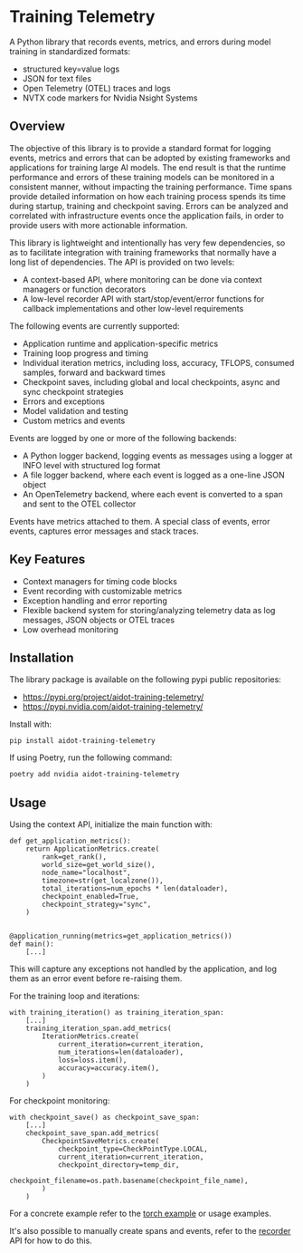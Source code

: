 # Training Telemetry

A Python library that records events, metrics, and errors during model training in standardized formats:

* structured key=value logs
* JSON for text files
* Open Telemetry (OTEL) traces and logs
* NVTX code markers for Nvidia Nsight Systems

## Overview

The objective of this library is to provide a standard format for logging events, metrics and errors that can be adopted by existing frameworks and applications for training large AI models. The end result is that the runtime performance and errors of these training models can be monitored in a consistent manner, without impacting the training performance. Time spans provide detailed information on how each training process spends its time during startup, training and checkpoint saving. Errors can be analyzed and correlated with infrastructure events once the application fails, in order to provide users with more actionable information.

This library is lightweight and intentionally has very few dependencies, so as to facilitate integration with training frameworks that normally have a long list of dependencies. The API is provided on two levels:

* A context-based API, where monitoring can be done via context managers or function decorators
* A low-level recorder API with start/stop/event/error functions for callback implementations and other low-level requirements

The following events are currently supported:

- Application runtime and application-specific metrics
- Training loop progress and timing
- Individual iteration metrics, including loss, accuracy, TFLOPS, consumed samples, forward and backward times
- Checkpoint saves, including global and local checkpoints, async and sync checkpoint strategies
- Errors and exceptions  
- Model validation and testing
- Custom metrics and events

Events are logged by one or more of the following backends:

* A Python logger backend, logging events as messages using a logger at INFO level with structured log format
* A file logger backend, where each event is logged as a one-line JSON object
* An OpenTelemetry backend, where each event is converted to a span and sent to the OTEL collector

Events have metrics attached to them. A special class of events, error events, captures error messages and stack traces.

## Key Features

- Context managers for timing code blocks
- Event recording with customizable metrics
- Exception handling and error reporting
- Flexible backend system for storing/analyzing telemetry data as log messages, JSON objects or OTEL traces
- Low overhead monitoring

## Installation

The library package is available on the following pypi public repositories:

* https://pypi.org/project/aidot-training-telemetry/
* https://pypi.nvidia.com/aidot-training-telemetry/

Install with:

```
pip install aidot-training-telemetry
```

If using Poetry, run the following command:

```bash
poetry add nvidia aidot-training-telemetry
```


## Usage

Using the context API, initialize the main function with:

```
def get_application_metrics():
    return ApplicationMetrics.create(
        rank=get_rank(),
        world_size=get_world_size(),
        node_name="localhost",
        timezone=str(get_localzone()),
        total_iterations=num_epochs * len(dataloader),
        checkpoint_enabled=True,
        checkpoint_strategy="sync",
    )


@application_running(metrics=get_application_metrics())
def main():
    [...]
```

This will capture any exceptions not handled by the application, and log them as an error event before re-raising them.

For the training loop and iterations:

```
with training_iteration() as training_iteration_span:
    [...]
    training_iteration_span.add_metrics(
        IterationMetrics.create(
            current_iteration=current_iteration,
            num_iterations=len(dataloader),
            loss=loss.item(),
            accuracy=accuracy.item(),
        )
    )
```

For checkpoint monitoring:

```
with checkpoint_save() as checkpoint_save_span:
    [...]
    checkpoint_save_span.add_metrics(
        CheckpointSaveMetrics.create(
            checkpoint_type=CheckPointType.LOCAL,
            current_iteration=current_iteration,
            checkpoint_directory=temp_dir,
            checkpoint_filename=os.path.basename(checkpoint_file_name),
        )
    )

```

For a concrete example refer to the [torch example](training_telemetry/torch/example.py) or usage examples.

It's also possible to manually create spans and events, refer to the [recorder](training_telemetry/recorder.py) API for how to do this.








